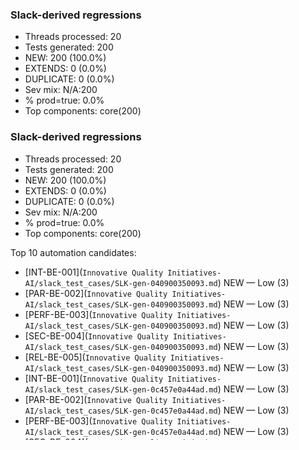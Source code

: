 ### Slack-derived regressions

- Threads processed: 20
- Tests generated: 200
- NEW: 200 (100.0%)
- EXTENDS: 0 (0.0%)
- DUPLICATE: 0 (0.0%)
- Sev mix: N/A:200
- % prod=true: 0.0%
- Top components: core(200)

### Slack-derived regressions

- Threads processed: 20
- Tests generated: 200
- NEW: 200 (100.0%)
- EXTENDS: 0 (0.0%)
- DUPLICATE: 0 (0.0%)
- Sev mix: N/A:200
- % prod=true: 0.0%
- Top components: core(200)

Top 10 automation candidates:
- [INT-BE-001](`Innovative Quality Initiatives-AI/slack_test_cases/SLK-gen-040900350093.md`) NEW — Low (3)
- [PAR-BE-002](`Innovative Quality Initiatives-AI/slack_test_cases/SLK-gen-040900350093.md`) NEW — Low (3)
- [PERF-BE-003](`Innovative Quality Initiatives-AI/slack_test_cases/SLK-gen-040900350093.md`) NEW — Low (3)
- [SEC-BE-004](`Innovative Quality Initiatives-AI/slack_test_cases/SLK-gen-040900350093.md`) NEW — Low (3)
- [REL-BE-005](`Innovative Quality Initiatives-AI/slack_test_cases/SLK-gen-040900350093.md`) NEW — Low (3)
- [INT-BE-001](`Innovative Quality Initiatives-AI/slack_test_cases/SLK-gen-0c457e0a44ad.md`) NEW — Low (3)
- [PAR-BE-002](`Innovative Quality Initiatives-AI/slack_test_cases/SLK-gen-0c457e0a44ad.md`) NEW — Low (3)
- [PERF-BE-003](`Innovative Quality Initiatives-AI/slack_test_cases/SLK-gen-0c457e0a44ad.md`) NEW — Low (3)
- [SEC-BE-004](`Innovative Quality Initiatives-AI/slack_test_cases/SLK-gen-0c457e0a44ad.md`) NEW — Low (3)
- [REL-BE-005](`Innovative Quality Initiatives-AI/slack_test_cases/SLK-gen-0c457e0a44ad.md`) NEW — Low (3)

### Overall KPIs (Build)

- AI vs Manual Avg Score/30: 2.7
- AI vs Manual Avg Score%: 9.0%
- Coverage (AI/Manual): 14/2 = 700.0%
- Slack NEW/EXTENDS/DUPLICATE: 200/0/0
- Top components: core(350)
- A11y/Security/Perf counts: 0/0/0

Weekly Trend (Slack threads | PRs)
Week | Slack | PRs
---|---:|---:
2025-W10 | 12 | 0
2025-W11 | 6 | 0
2025-W12 | 14 | 0
2025-W13 | 8 | 0
2025-W14 | 8 | 0
2025-W15 | 7 | 0
2025-W27 | 0 | 2
2025-W28 | 0 | 1
2025-W31 | 0 | 2
2025-W33 | 0 | 2
2025-W34 | 0 | 2
2025-W35 | 0 | 4

